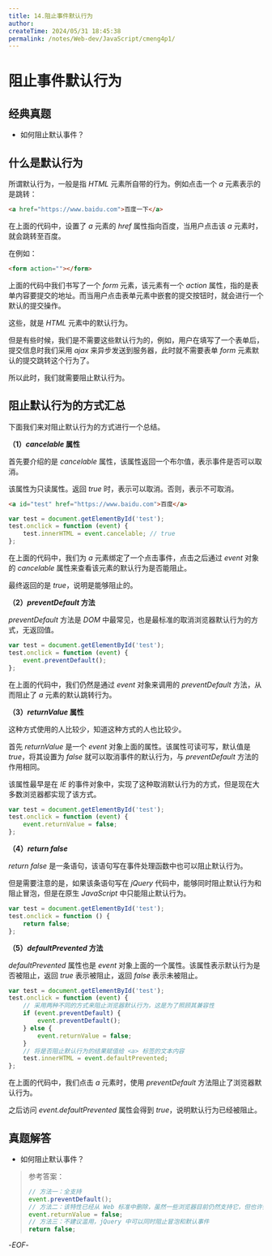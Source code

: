 ```yaml
---
title: 14.阻止事件默认行为
author:
createTime: 2024/05/31 18:45:38
permalink: /notes/Web-dev/JavaScript/cmeng4p1/
---
```

# 阻止事件默认行为

## 经典真题

- 如何阻止默认事件？

## 什么是默认行为

所谓默认行为，一般是指 _HTML_ 元素所自带的行为。例如点击一个 _a_ 元素表示的是跳转：

```html
<a href="https://www.baidu.com">百度一下</a>
```

在上面的代码中，设置了 _a_ 元素的 _href_ 属性指向百度，当用户点击该 _a_ 元素时，就会跳转至百度。

在例如：

```html
<form action=""></form>
```

上面的代码中我们书写了一个 _form_ 元素，该元素有一个 _action_ 属性，指的是表单内容要提交的地址。而当用户点击表单元素中嵌套的提交按钮时，就会进行一个默认的提交操作。

这些，就是 _HTML_ 元素中的默认行为。

但是有些时候，我们是不需要这些默认行为的，例如，用户在填写了一个表单后，提交信息时我们采用 _ajax_ 来异步发送到服务器，此时就不需要表单 _form_ 元素默认的提交跳转这个行为了。

所以此时，我们就需要阻止默认行为。

## 阻止默认行为的方式汇总

下面我们来对阻止默认行为的方式进行一个总结。

**（1）_cancelable_ 属性**

首先要介绍的是 _cancelable_ 属性，该属性返回一个布尔值，表示事件是否可以取消。

该属性为只读属性。返回 _true_ 时，表示可以取消。否则，表示不可取消。

```html
<a id="test" href="https://www.baidu.com">百度</a>
```

```js
var test = document.getElementById('test');
test.onclick = function (event) {
	test.innerHTML = event.cancelable; // true
};
```

在上面的代码中，我们为 _a_ 元素绑定了一个点击事件，点击之后通过 _event_ 对象的 _cancelable_ 属性来查看该元素的默认行为是否能阻止。

最终返回的是 _true_，说明是能够阻止的。

**（2）_preventDefault_ 方法**

_preventDefault_ 方法是 _DOM_ 中最常见，也是最标准的取消浏览器默认行为的方式，无返回值。

```js
var test = document.getElementById('test');
test.onclick = function (event) {
	event.preventDefault();
};
```

在上面的代码中，我们仍然是通过 _event_ 对象来调用的 _preventDefault_ 方法，从而阻止了 _a_ 元素的默认跳转行为。

**（3）_returnValue_ 属性**

这种方式使用的人比较少，知道这种方式的人也比较少。

首先 _returnValue_ 是一个 _event_ 对象上面的属性。该属性可读可写，默认值是 _true_，将其设置为 _false_ 就可以取消事件的默认行为，与 _preventDefault_ 方法的作用相同。

该属性最早是在 _IE_ 的事件对象中，实现了这种取消默认行为的方式，但是现在大多数浏览器都实现了该方式。

```js
var test = document.getElementById('test');
test.onclick = function (event) {
	event.returnValue = false;
};
```

**（4）_return false_**

_return false_ 是一条语句，该语句写在事件处理函数中也可以阻止默认行为。

但是需要注意的是，如果该条语句写在 _jQuery_ 代码中，能够同时阻止默认行为和阻止冒泡，但是在原生 _JavaScript_ 中只能阻止默认行为。

```js
var test = document.getElementById('test');
test.onclick = function () {
	return false;
};
```

**（5）_defaultPrevented_ 方法**

_defaultPrevented_ 属性也是 _event_ 对象上面的一个属性。该属性表示默认行为是否被阻止，返回 _true_ 表示被阻止，返回 _false_ 表示未被阻止。

```js
var test = document.getElementById('test');
test.onclick = function (event) {
	// 采用两种不同的方式来阻止浏览器默认行为，这是为了照顾其兼容性
	if (event.preventDefault) {
		event.preventDefault();
	} else {
		event.returnValue = false;
	}
	// 将是否阻止默认行为的结果赋值给 <a> 标签的文本内容
	test.innerHTML = event.defaultPrevented;
};
```

在上面的代码中，我们点击 _a_ 元素时，使用 _preventDefault_ 方法阻止了浏览器默认行为。

之后访问 _event.defaultPrevented_ 属性会得到 _true_，说明默认行为已经被阻止。

## 真题解答

- 如何阻止默认事件？

> 参考答案：
>
> ```js
> // 方法一：全支持
> event.preventDefault();
> // 方法二：该特性已经从 Web 标准中删除，虽然一些浏览器目前仍然支持它，但也许会在未来的某个时间停止支持，请尽量不要使用该特性。
> event.returnValue = false;
> // 方法三：不建议滥用，jQuery 中可以同时阻止冒泡和默认事件
> return false;
> ```

-_EOF_-

